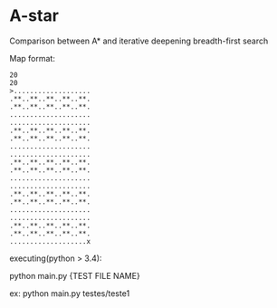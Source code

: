# A-star
Comparison between A* and iterative deepening breadth-first search

Map format:

    20
    20
    >...................
    .**..**..**..**..**.
    .**..**..**..**..**.
    ....................
    ....................
    .**..**..**..**..**.
    .**..**..**..**..**.
    ....................
    ....................
    .**..**..**..**..**.
    .**..**..**..**..**.
    ....................
    ....................
    .**..**..**..**..**.
    .**..**..**..**..**.
    ....................
    ....................
    .**..**..**..**..**.
    .**..**..**..**..**.
    ...................x

executing(python > 3.4):

python main.py {TEST FILE NAME}

ex:
python main.py testes/teste1